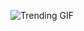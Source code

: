 ![Trending GIF](https://media1.giphy.com/media/v1.Y2lkPThiYjIxNzcyNWRiczJ6Z283YXVkYnY2cGtjZXBpMzI3ZWx5N3Jqb2hrajJ6YnE5aiZlcD12MV9naWZzX3NlYXJjaCZjdD1n/bGgsc5mWoryfgKBx1u/giphy.gif)
